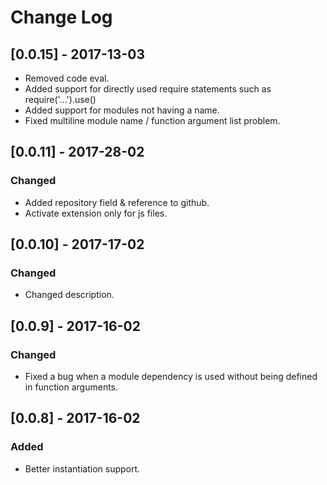 # Change Log

## [0.0.15] - 2017-13-03

- Removed code eval. 
- Added support for directly used require statements such as require('...').use()
- Added support for modules not having a name.
- Fixed multiline module name / function argument list problem.

## [0.0.11] - 2017-28-02
### Changed
- Added repository field & reference to github.
- Activate extension only for js files.

## [0.0.10] - 2017-17-02
### Changed
- Changed description.

## [0.0.9] - 2017-16-02
### Changed
- Fixed a bug when a module dependency is used without being defined in function arguments.

## [0.0.8] - 2017-16-02
### Added
- Better instantiation support.